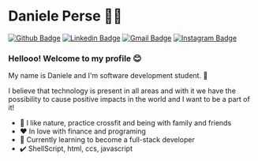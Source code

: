 # Daniele Perse :woman_technologist:

[![Github Badge](https://img.shields.io/badge/-Github-000?style=flat-square&logo=Github&logoColor=white&link=https://github.com/danieleperse)](https://github.com/danieleperse)
[![Linkedin Badge](https://img.shields.io/badge/-LinkedIn-blue?style=flat-square&logo=Linkedin&logoColor=white&link=https://www.linkedin.com/in/danieleperse/)](https://www.linkedin.com/in/danieleperse/)
[![Gmail Badge](https://img.shields.io/badge/-Gmail-c14438?style=flat-square&logo=Gmail&logoColor=white&link=mailto:danieleperse3@gmail.com)](mailto:danieleperse3@gmail.com)
[![Instagram Badge](https://img.shields.io/badge/-Instagram-C13584?style=flat-square&labelColor=C13584&logo=instagram&logoColor=white&link=https://www.instagram.com/danieleperse/)](https://www.instagram.com/danieleperse/)

### Hellooo! Welcome to my profile :blush:

My name is Daniele and I'm software development student. :school: 

I believe that technology is present in all areas and with it we have the possibility to cause positive impacts in the world and I want to be a part of it!

 - :deciduous_tree: I like nature, practice crossfit and being with family and friends
 - :heart: In love with finance and programing
 - :blue_book: Currently learning to become a full-stack developer
 - :heavy_check_mark: ShellScript, html, ccs, javascript 
